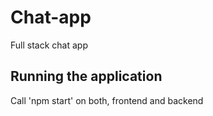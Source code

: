 # Chat-app
Full stack chat app

## Running the application

Call 'npm start' on both, frontend and backend